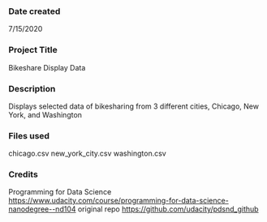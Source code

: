 ### Date created
7/15/2020

### Project Title
Bikeshare Display Data

### Description
Displays selected data of bikesharing from 3 different cities, Chicago, New York, and Washington

### Files used
chicago.csv
new_york_city.csv
washington.csv

### Credits
Programming for Data Science https://www.udacity.com/course/programming-for-data-science-nanodegree--nd104
original repo https://github.com/udacity/pdsnd_github


